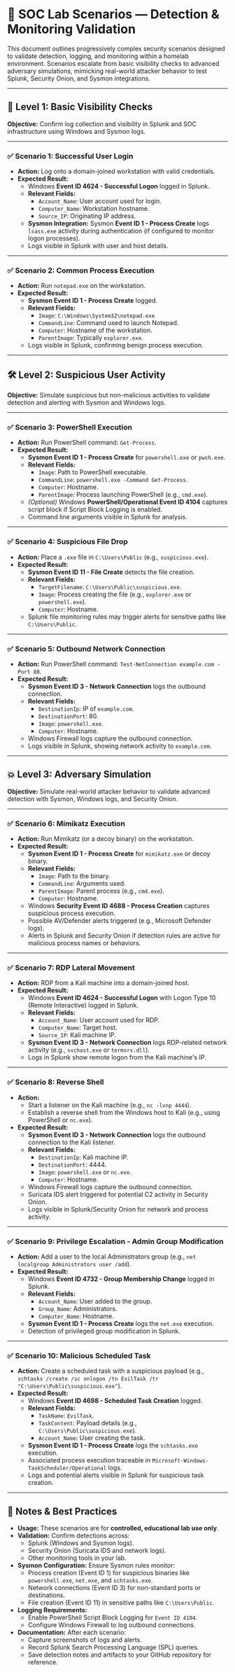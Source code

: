 # 🧪 SOC Lab Scenarios — Detection & Monitoring Validation

This document outlines progressively complex security scenarios designed to validate detection, logging, and monitoring within a homelab environment. Scenarios escalate from basic visibility checks to advanced adversary simulations, mimicking real-world attacker behavior to test Splunk, Security Onion, and Sysmon integrations.

---

## 🔰 Level 1: Basic Visibility Checks

**Objective:** Confirm log collection and visibility in Splunk and SOC infrastructure using Windows and Sysmon logs.

---

### ✅ Scenario 1: Successful User Login

- **Action:** Log onto a domain-joined workstation with valid credentials.
- **Expected Result:**
  - Windows **Event ID 4624 - Successful Logon** logged in Splunk.
  - **Relevant Fields:**
    - `Account_Name`: User account used for login.
    - `Computer_Name`: Workstation hostname.
    - `Source_IP`: Originating IP address.
  - **Sysmon Integration:** Sysmon **Event ID 1 - Process Create** logs `lsass.exe` activity during authentication (if configured to monitor logon processes).
  - Logs visible in Splunk with user and host details.

---

### ✅ Scenario 2: Common Process Execution

- **Action:** Run `notepad.exe` on the workstation.
- **Expected Result:**
  - **Sysmon Event ID 1 - Process Create** logged.
  - **Relevant Fields:**
    - `Image`: `C:\Windows\System32\notepad.exe`
    - `CommandLine`: Command used to launch Notepad.
    - `Computer`: Hostname of the workstation.
    - `ParentImage`: Typically `explorer.exe`.
  - Logs visible in Splunk, confirming benign process execution.

---

## 🛠 Level 2: Suspicious User Activity

**Objective:** Simulate suspicious but non-malicious activities to validate detection and alerting with Sysmon and Windows logs.

---

### ✅ Scenario 3: PowerShell Execution

- **Action:** Run PowerShell command: `Get-Process`.
- **Expected Result:**
  - **Sysmon Event ID 1 - Process Create** for `powershell.exe` or `pwsh.exe`.
  - **Relevant Fields:**
    - `Image`: Path to PowerShell executable.
    - `CommandLine`: `powershell.exe -Command Get-Process`.
    - `Computer`: Hostname.
    - `ParentImage`: Process launching PowerShell (e.g., `cmd.exe`).
  - *(Optional)* Windows **PowerShell/Operational Event ID 4104** captures script block if Script Block Logging is enabled.
  - Command line arguments visible in Splunk for analysis.

---

### ✅ Scenario 4: Suspicious File Drop

- **Action:** Place a `.exe` file in `C:\Users\Public` (e.g., `suspicious.exe`).
- **Expected Result:**
  - **Sysmon Event ID 11 - File Create** detects the file creation.
  - **Relevant Fields:**
    - `TargetFilename`: `C:\Users\Public\suspicious.exe`.
    - `Image`: Process creating the file (e.g., `explorer.exe` or `powershell.exe`).
    - `Computer`: Hostname.
  - Splunk file monitoring rules may trigger alerts for sensitive paths like `C:\Users\Public`.

---

### ✅ Scenario 5: Outbound Network Connection

- **Action:** Run PowerShell command: `Test-NetConnection example.com -Port 80`.
- **Expected Result:**
  - **Sysmon Event ID 3 - Network Connection** logs the outbound connection.
  - **Relevant Fields:**
    - `DestinationIp`: IP of `example.com`.
    - `DestinationPort`: 80.
    - `Image`: `powershell.exe`.
    - `Computer`: Hostname.
  - Windows Firewall logs capture the outbound connection.
  - Logs visible in Splunk, showing network activity to `example.com`.

---

## 💥 Level 3: Adversary Simulation

**Objective:** Simulate real-world attacker behavior to validate advanced detection with Sysmon, Windows logs, and Security Onion.

---

### ✅ Scenario 6: Mimikatz Execution

- **Action:** Run Mimikatz (or a decoy binary) on the workstation.
- **Expected Result:**
  - **Sysmon Event ID 1 - Process Create** for `mimikatz.exe` or decoy binary.
  - **Relevant Fields:**
    - `Image`: Path to the binary.
    - `CommandLine`: Arguments used.
    - `ParentImage`: Parent process (e.g., `cmd.exe`).
    - `Computer`: Hostname.
  - Windows **Security Event ID 4688 - Process Creation** captures suspicious process execution.
  - Possible AV/Defender alerts triggered (e.g., Microsoft Defender logs).
  - Alerts in Splunk and Security Onion if detection rules are active for malicious process names or behaviors.

---

### ✅ Scenario 7: RDP Lateral Movement

- **Action:** RDP from a Kali machine into a domain-joined host.
- **Expected Result:**
  - Windows **Event ID 4624 - Successful Logon** with Logon Type 10 (Remote Interactive) logged in Splunk.
  - **Relevant Fields:**
    - `Account_Name`: User account used for RDP.
    - `Computer_Name`: Target host.
    - `Source_IP`: Kali machine IP.
  - **Sysmon Event ID 3 - Network Connection** logs RDP-related network activity (e.g., `svchost.exe` or `termsrv.dll`).
  - Logs in Splunk show remote logon from the Kali machine's IP.

---

### ✅ Scenario 8: Reverse Shell

- **Action:**
  - Start a listener on the Kali machine (e.g., `nc -lvnp 4444`).
  - Establish a reverse shell from the Windows host to Kali (e.g., using PowerShell or `nc.exe`).
- **Expected Result:**
  - **Sysmon Event ID 3 - Network Connection** logs the outbound connection to the Kali listener.
  - **Relevant Fields:**
    - `DestinationIp`: Kali machine IP.
    - `DestinationPort`: 4444.
    - `Image`: `powershell.exe` or `nc.exe`.
    - `Computer`: Hostname.
  - Windows Firewall logs capture the outbound connection.
  - Suricata IDS alert triggered for potential C2 activity in Security Onion.
  - Logs visible in Splunk/Security Onion for network and process activity.

---

### ✅ Scenario 9: Privilege Escalation - Admin Group Modification

- **Action:** Add a user to the local Administrators group (e.g., `net localgroup Administrators user /add`).
- **Expected Result:**
  - Windows **Event ID 4732 - Group Membership Change** logged in Splunk.
  - **Relevant Fields:**
    - `Account_Name`: User added to the group.
    - `Group_Name`: Administrators.
    - `Computer_Name`: Hostname.
  - **Sysmon Event ID 1 - Process Create** logs the `net.exe` execution.
  - Detection of privileged group modification in Splunk.

---

### ✅ Scenario 10: Malicious Scheduled Task

- **Action:** Create a scheduled task with a suspicious payload (e.g., `schtasks /create /sc onlogon /tn EvilTask /tr "C:\Users\Public\suspicious.exe"`).
- **Expected Result:**
  - Windows **Event ID 4698 - Scheduled Task Creation** logged.
  - **Relevant Fields:**
    - `TaskName`: `EvilTask`.
    - `TaskContent`: Payload details (e.g., `C:\Users\Public\suspicious.exe`).
    - `Account_Name`: User creating the task.
  - **Sysmon Event ID 1 - Process Create** logs the `schtasks.exe` execution.
  - Associated process execution traceable in `Microsoft-Windows-TaskScheduler/Operational` logs.
  - Logs and potential alerts visible in Splunk for suspicious task creation.

---

## 📝 Notes & Best Practices

- **Usage:** These scenarios are for **controlled, educational lab use only**.
- **Validation:** Confirm detections across:
  - Splunk (Windows and Sysmon logs).
  - Security Onion (Suricata IDS and network logs).
  - Other monitoring tools in your lab.
- **Sysmon Configuration:** Ensure Sysmon rules monitor:
  - Process creation (Event ID 1) for suspicious binaries like `powershell.exe`, `net.exe`, and `schtasks.exe`.
  - Network connections (Event ID 3) for non-standard ports or destinations.
  - File creation (Event ID 11) in sensitive paths like `C:\Users\Public`.
- **Logging Requirements:**
  - Enable PowerShell Script Block Logging for `Event ID 4104`.
  - Configure Windows Firewall to log outbound connections.
- **Documentation:** After each scenario:
  - Capture screenshots of logs and alerts.
  - Record Splunk Search Processing Language (SPL) queries.
  - Save detection notes and artifacts to your GitHub repository for reference.
